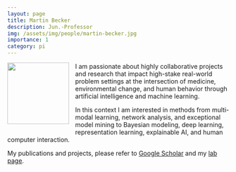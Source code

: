 ```yaml
---
layout: page
title: Martin Becker
description: Jun.-Professor
img: /assets/img/people/martin-becker.jpg
importance: 1
category: pi
---
```


<img src="{{ page.img }}" style="float: left; width: 10em; padding-right: 1em; padding-bottom: 1em"/>

I am passionate about highly collaborative projects and research that impact high-stake real-world problem settings at the intersection of medicine, environmental change, and human behavior through artificial intelligence and machine learning.

In this context I am interested in methods from multi-modal learning, network analysis, and exceptional model mining to Bayesian modeling, deep learning, representation learning, explainable AI, and human computer interaction.

My publications and projects, please refer to [Google Scholar](https://scholar.google.com/citations?user=n99pDOAAAAAJ&hl=en) and my [lab page](/).
